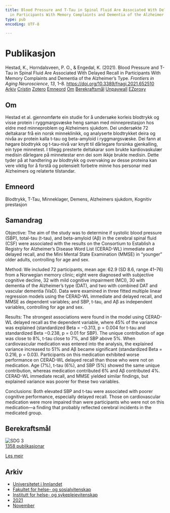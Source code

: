 ```yaml
---
title: Blood Pressure and T-Tau in Spinal Fluid Are Associated With Delayed Recall
  in Participants With Memory Complaints and Dementia of the Alzheimer’s Type
type: pub
encoding: UTF-8

---
```

<h1>Publikasjon</h1>
<article id="csl-bib-container-4DLDLELV" class="csl-bib-container">
  <div class="csl-bib-body"> <div class="csl-entry">Hestad, K., Horndalsveen, P. O., &#38; Engedal, K. (2021). Blood Pressure and T-Tau in Spinal Fluid Are Associated With Delayed Recall in Participants With Memory Complaints and Dementia of the Alzheimer’s Type. <i>Frontiers in Aging Neuroscience</i>, <i>13</i>, 1–8. <a href="https://doi.org/10.3389/fnagi.2021.652510">https://doi.org/10.3389/fnagi.2021.652510</a></div> </div>
  <div class="csl-bib-buttons">
    <a href="#taxonomy-article-4DLDLELV" alt="archive" class="csl-bib-button">Arkiv</a>
    <a href="https://app.cristin.no/results/show.jsf?id=1957609" alt="Cristin" class="csl-bib-button">Cristin</a>
    <a href="http://zotero.org/groups/5881554/items/4DLDLELV" alt="Zotero" class="csl-bib-button">Zotero</a>
    <a href="#keywords-article-4DLDLELV" alt="keywords" class="csl-bib-button">Emneord</a>
    <a href="#about-article-4DLDLELV" alt="about_pub" class="csl-bib-button">Om</a>
    <a href="#sdg-article-4DLDLELV" alt="sdg" class="csl-bib-button">Berekraftsmål</a>
    <a href="https://www.frontiersin.org/articles/10.3389/fnagi.2021.652510/pdf" alt="Unpaywall" class="csl-bib-button">Unpaywall</a>
    <a href="https://www.frontiersin.org/articles/10.3389/fnagi.2021.652510/pdf" alt="EZproxy" class="csl-bib-button">EZproxy</a>
  </div>
  <div id="csl-bib-meta-container-4DLDLELV"></div>
</article>
<div id="csl-bib-meta-4DLDLELV" class="csl-bib-meta">
  <article id="about-article-4DLDLELV" class="about_pub-article">
    <h1>Om</h1>
    Hestad et al. gjennomførte ein studie for å undersøke korleis blodtrykk og visse protein i ryggmargsvæske heng saman med minneprestasjon hos eldre med minneproblem og Alzheimers sjukdom. Dei undersøkte 72 deltakarar frå ein norsk minneklinikk, og analyserte blodtrykket deira og nivåa av protein kalla t-tau og beta-amyloid i ryggmargsvæske. Dei fann at høgare blodtrykk og t-tau-nivå var knytt til dårlegare forsinka gjenkalling, ein type minnetest. I tillegg presterte deltakarar som brukte kardiovaskulær medisin dårlegare på minnetestar enn dei som ikkje brukte medisin. Dette tyder på at handtering av blodtrykk og overvaking av desse proteina kan vere viktig for å forstå og potensielt forbetre minne hos personar med Alzheimers og relaterte tilstandar.
  </article>
  <article id="keywords-article-4DLDLELV" class="keywords-article">
    <h1>Emneord</h1>
    Blodtrykk, T-Tau, Minneklager, Demens, Alzheimers sjukdom, Kognitiv prestasjon
  </article>
  <article id="abstract-article-4DLDLELV" class="abstract-article">
    <h1>Samandrag</h1>
    Objective: The aim of the study was to determine if systolic blood pressure (SBP), total-tau (t-tau), and beta-amyloid (Aβ) in the cerebral spinal fluid (CSF) were associated with the results on the Consortium to Establish a Registry for Alzheimer’s Disease Word List (CERAD-WL) immediate and delayed recall, and the Mini Mental State Examination (MMSE) in “younger” older adults, controlling for age and sex. 
 
Method: We included 72 participants, mean age: 62.9 (SD 8.6, range 41–76) from a Norwegian memory clinic; eight were diagnosed with subjective cognitive decline, 32 with mild cognitive impairment (MCI), 30 with dementia of the Alzheimer’s type (DAT), and two with combined DAT and vascular dementia (VaD). Data were examined in three fitted multiple linear regression models using the CERAD-WL immediate and delayed recall, and MMSE as dependent variables; and SBP, t-tau, and Aβ as independent variables, controlling for age and sex. 
 
Results: The strongest associations were found in the model using CERAD-WL delayed recall as the dependent variable, where 45% of the variance was explained (standardized Beta = −0.313, p = 0.004 for t-tau and standardized Beta −0.238, p = 0.01 for SBP). The unique contribution of age was close to 8%, t-tau close to 7%, and SBP above 5%. When cardiovascular medication was entered into the analysis, the explained variance increased to 51% and Aβ became significant (standardized Beta = 0.216, p = 0.03). Participants on this medication exhibited worse performance on CERAD-WL delayed recall than those who were not on medication. Age (7%), t-tau (6%), and SBP (5%) showed the same unique contribution, whereas medication contributed 6% and Aβ contributed 4%. CERAD-WL immediate recall, and MMSE yielded similar findings, but explained variance was poorer for these two variables. 
 
Conclusions: Both elevated SBP and t-tau were associated with poorer cognitive performance, especially delayed recall. Those on cardiovascular medication were more impaired than were participants who were not on this medication—a finding that probably reflected cerebral incidents in the medicated group.
  </article>
  <article id="sdg-article-4DLDLELV" class="sdg-article">
    <h1>Berekraftsmål</h1>
    <div class="sdg-container"><div id="sdg3" class="sdg">
        <img src="{{< params subfolder >}}images/sdg/sdg03_nn.png" class="image" alt="SDG 3">
        <div class="sdg-overlay">
          <a href="/nn/archive/?key=?sdg=3#archive" class="sdg-publication-count"><span>1358</span> publikasjonar</a>
          <p><a href="https://fn.no/om-fn/fns-baerekraftsmaal/god-helse-og-livskvalitet?lang=nno-NO" class="sdg-read-more">Les meir</a></p>
        </div>
      </div></div>
  </article>
  <article id="taxonomy-article-4DLDLELV" class="taxonomy-article">
    <h1>Arkiv</h1>
    <ul>
      <li>
        <a href="/nn/archive/?key=3DCRN523">Universitetet i Innlandet</a>
      </li>
      <li>
        <a href="/nn/archive/?key=IDKFS3MX">Fakultet for helse- og sosialvitenskap</a>
      </li>
      <li>
        <a href="/nn/archive/?key=GTV4ECMZ">Institutt for helse- og sykepleievitenskap</a>
      </li>
      <li>
        <a href="/nn/archive/?key=4IUS5XY3">2021</a>
      </li>
      <li>
        <a href="/nn/archive/?key=8CCEEH2L">November</a>
      </li>
    </ul>
  </article>
</div>
